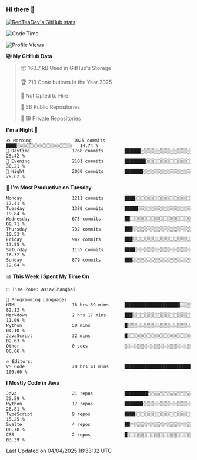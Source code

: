 ### Hi there 👋

<!--
**RedTeaDev/RedTeaDev** is a ✨ _special_ ✨ repository because its `README.md` (this file) appears on your GitHub profile.

Here are some ideas to get you started:

- 🔭 I’m currently working on ...
- 🌱 I’m currently learning ...
- 👯 I’m looking to collaborate on ...
- 🤔 I’m looking for help with ...
- 💬 Ask me about ...
- 📫 How to reach me: ...
- 😄 Pronouns: ...
- ⚡ Fun fact: ...
-->

<!--
[![wakatime](https://wakatime.com/badge/user/6b101ed0-04c0-4490-9283-eb61f2efff96.svg)](https://wakatime.com/@6b101ed0-04c0-4490-9283-eb61f2efff96)
!-->

[![RedTeaDev's GitHub stats](https://github-readme-stats.vercel.app/api?username=RedTeaDev\&include_all_commits=true)](https://github.com/anuraghazra/github-readme-stats)
<!--
[![willianrod's wakatime stats](https://github-readme-stats.vercel.app/api/wakatime?username=RedTeaDev)](https://github.com/anuraghazra/github-readme-stats)
!-->
<!--START_SECTION:waka-->
![Code Time](http://img.shields.io/badge/Code%20Time-3%2C097%20hrs%2026%20mins-blue)

![Profile Views](http://img.shields.io/badge/Profile%20Views-0-blue)

**🐱 My GitHub Data** 

> 📦 160.7 kB Used in GitHub's Storage 
 > 
> 🏆 219 Contributions in the Year 2025
 > 
> 🚫 Not Opted to Hire
 > 
> 📜 36 Public Repositories 
 > 
> 🔑 19 Private Repositories 
 > 
**I'm a Night 🦉** 

```text
🌞 Morning                1025 commits        ████░░░░░░░░░░░░░░░░░░░░░   14.74 % 
🌆 Daytime                1768 commits        ██████░░░░░░░░░░░░░░░░░░░   25.42 % 
🌃 Evening                2101 commits        ████████░░░░░░░░░░░░░░░░░   30.21 % 
🌙 Night                  2060 commits        ███████░░░░░░░░░░░░░░░░░░   29.62 % 
```
📅 **I'm Most Productive on Tuesday** 

```text
Monday                   1211 commits        ████░░░░░░░░░░░░░░░░░░░░░   17.41 % 
Tuesday                  1380 commits        █████░░░░░░░░░░░░░░░░░░░░   19.84 % 
Wednesday                675 commits         ██░░░░░░░░░░░░░░░░░░░░░░░   09.71 % 
Thursday                 732 commits         ███░░░░░░░░░░░░░░░░░░░░░░   10.53 % 
Friday                   942 commits         ███░░░░░░░░░░░░░░░░░░░░░░   13.55 % 
Saturday                 1135 commits        ████░░░░░░░░░░░░░░░░░░░░░   16.32 % 
Sunday                   879 commits         ███░░░░░░░░░░░░░░░░░░░░░░   12.64 % 
```


📊 **This Week I Spent My Time On** 

```text
🕑︎ Time Zone: Asia/Shanghai

💬 Programming Languages: 
HTML                     16 hrs 59 mins      █████████████████████░░░░   82.12 % 
Markdown                 2 hrs 17 mins       ███░░░░░░░░░░░░░░░░░░░░░░   11.09 % 
Python                   50 mins             █░░░░░░░░░░░░░░░░░░░░░░░░   04.10 % 
JavaScript               32 mins             █░░░░░░░░░░░░░░░░░░░░░░░░   02.63 % 
Other                    0 secs              ░░░░░░░░░░░░░░░░░░░░░░░░░   00.06 % 

🔥 Editors: 
VS Code                  20 hrs 41 mins      █████████████████████████   100.00 % 
```

**I Mostly Code in Java** 

```text
Java                     21 repos            █████████░░░░░░░░░░░░░░░░   35.59 % 
Python                   17 repos            ███████░░░░░░░░░░░░░░░░░░   28.81 % 
TypeScript               9 repos             ████░░░░░░░░░░░░░░░░░░░░░   15.25 % 
Svelte                   4 repos             ██░░░░░░░░░░░░░░░░░░░░░░░   06.78 % 
CSS                      2 repos             █░░░░░░░░░░░░░░░░░░░░░░░░   03.39 % 
```




 Last Updated on 04/04/2025 18:33:32 UTC
<!--END_SECTION:waka-->


